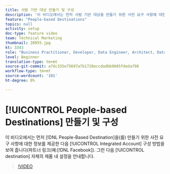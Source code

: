 ```yaml
---
title: 사람 기반 대상 만들기 및 구성
description: '이 비디오에서는 먼저 사람 기반 대상을 만들기 위한 사전 요구 사항에 대한 정보를 제공한 다음, 통합된 계정(파트너(예: Facebook)을 구성하는 방법을 보여줍니다. 그런 다음 대상 자체의 제품 내 설정을 안내합니다.'
feature: "People-based Destinations"
topics: null
activity: setup
doc-type: feature video
team: Technical Marketing
thumbnail: 28955.jpg
kt: 3343
role: "Business Practitioner, Developer, Data Engineer, Architect, Data Architect, Administrator, Leader"
level: Beginner
translation-type: tm+mt
source-git-commit: a7dc335e75697a7b1720eccdadbb9605fdeda798
workflow-type: tm+mt
source-wordcount: '101'
ht-degree: 0%

---
```



# [!UICONTROL People-based Destinations] 만들기 및 구성

이 비디오에서는 먼저 [!DNL People-Based Destination]을(를) 만들기 위한 사전 요구 사항에 대한 정보를 제공한 다음 [!UICONTROL Integrated Account] 구성 방법을 보여 줍니다(파트너 링크(예:[!DNL Facebook]). 그런 다음 [!UICONTROL destination] 자체의 제품 내 설정을 안내합니다.

>[!VIDEO](https://video.tv.adobe.com/v/28955/?quality=12)
